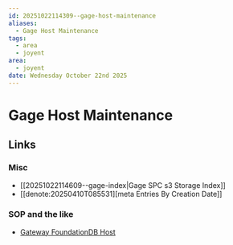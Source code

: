 ```yaml
---
id: 20251022114309--gage-host-maintenance
aliases:
  - Gage Host Maintenance
tags:
  - area
  - joyent
area:
  - joyent
date: Wednesday October 22nd 2025
---
```


# Gage Host Maintenance

## Links

### Misc

- [[20251022114609--gage-index|Gage SPC s3 Storage Index]]
- [[denote:20250410T085531][meta  Entries By Creation Date]]

### SOP and the like

- [Gateway FoundationDB Host](https://wiki-joyent.atlassian.net/wiki/spaces/GAGE/pages/25662920/Host+Maintenance+-+Gateway+FoundationDB)

